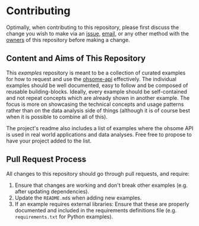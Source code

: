 # Contributing

Optimally, when contributing to this repository, please first discuss the change you wish to make via an [issue](https://github.com/GIScience/ohsome-examples/issues/new), [email](mailto:ohsome@heigit.org), or any other method with the [owners](https://github.com/orgs/GIScience/teams/ohsome/members) of this repository before making a change.

## Content and Aims of This Repository

This _examples_ repository is meant to be a collection of curated examples for how to request and use the [ohsome-api](https://github.com/giscience/ohsome-api) effectively. The individual examples should be well documented, easy to follow and be composed of reusable building-blocks. Ideally, every example should be self-contained and not repeat concepts which are already shown in another example. The focus is more on showcasing the technical concepts and usage patterns rather than on the data analysis side of things (although it is of course best when it is possible to combine all of this).

The project's readme also includes a list of examples where the ohsome API is used in real world applications and data analyses. Free free to propose to have your project added to the list.

## Pull Request Process

All changes to this repository should go through pull requests, and require:

1. Ensure that changes are working and don't break other examples (e.g. after updating dependencies).
2. Update the `README.md`s when adding new examples.
3. If an example requires external libraries: Ensure that these are properly documented and included in the requirements definitions file (e.g. `requirements.txt` for Python examples).
